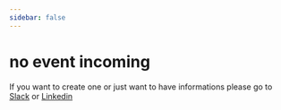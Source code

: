 ```yaml
---
sidebar: false
---
```


# no event incoming

If you want to create one or just want to have informations please go to [Slack](http://bit.ly/vuemontreal-slack) or [Linkedin](https://www.linkedin.com/groups/12289604/)